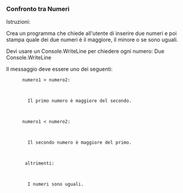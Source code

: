 ### Confronto tra Numeri
Istruzioni:

Crea un programma che chiede all'utente di inserire due numeri e poi stampa quale dei due numeri è il maggiore, il minore o se sono uguali.

Devi usare un Console.WriteLine per chiedere ogni numero: Due Console.WriteLine

Il messaggio deve essere uno dei seguenti:



          numero1 > numero2:

           

            Il primo numero è maggiore del secondo.

           

          numero1 < numero2:

         

            Il secondo numero è maggiore del primo.

           

           altrimenti:

           

            I numeri sono uguali.
